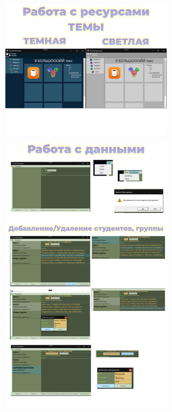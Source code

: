 ![Демонстрация](https://github.com/dankozz1t/WPF_Study/blob/main/WPF_Study_ServerManager/TestThemeProj/ДемонстрацияЦветовойТемы.png)
---
![Демонстрация](https://github.com/dankozz1t/WPF_Study/blob/main/WPF_Study_ServerManager/DBGroupProj/Демонстрация%20Возможностей.png)
